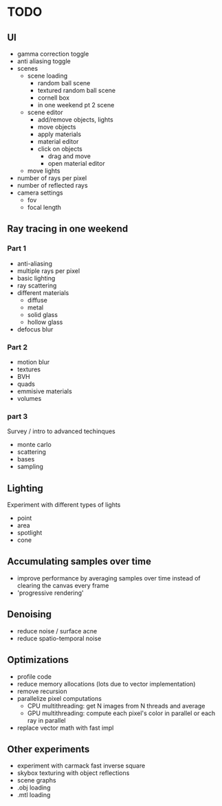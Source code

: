 # TODO

## UI

- gamma correction toggle
- anti aliasing toggle
- scenes
  - scene loading
    - random ball scene
    - textured random ball scene
    - cornell box
    - in one weekend pt 2 scene
  - scene editor
    - add/remove objects, lights
    - move objects
    - apply materials
    - material editor
    - click on objects
      - drag and move
      - open material editor
  - move lights
- number of rays per pixel
- number of reflected rays
- camera settings
  - fov
  - focal length

## Ray tracing in one weekend

### Part 1

- anti-aliasing
- multiple rays per pixel
- basic lighting
- ray scattering
- different materials
  - diffuse
  - metal
  - solid glass
  - hollow glass
- defocus blur

### Part 2

- motion blur
- textures
- BVH
- quads
- emmisive materials
- volumes

### part 3

Survey / intro to advanced techinques

- monte carlo
- scattering
- bases
- sampling

## Lighting

Experiment with different types of lights

- point
- area
- spotlight
- cone

## Accumulating samples over time

- improve performance by averaging samples over time instead of clearing the canvas every frame
- 'progressive rendering'

## Denoising

- reduce noise / surface acne
- reduce spatio-temporal noise

## Optimizations

- profile code
- reduce memory allocations (lots due to vector implementation)
- remove recursion
- parallelize pixel computations
  - CPU multithreading: get N images from N threads and average
  - GPU multithreading: compute each pixel's color in parallel or each ray in parallel
- replace vector math with fast impl

## Other experiments

- experiment with carmack fast inverse square
- skybox texturing with object reflections
- scene graphs
- .obj loading
- .mtl loading
